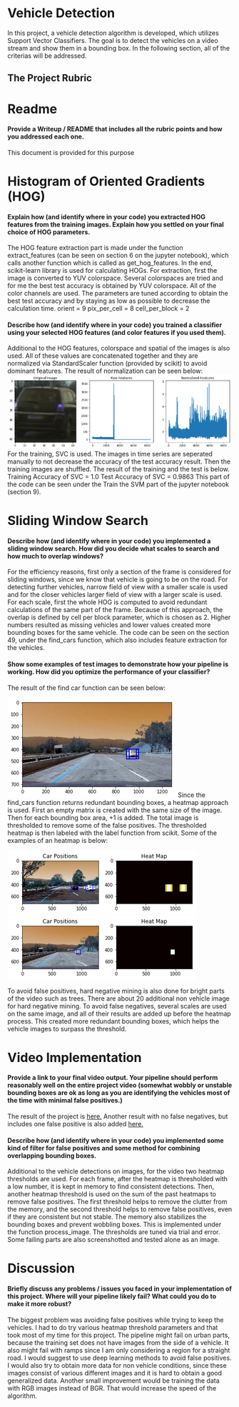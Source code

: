 # Vehicle Detection

In this project, a vehicle detection algorithm is developed, which utilizes Support Vector Classifiers. The goal is to detect the vehicles on a video stream and show them in a bounding box.  In the following section, all of the criterias will be addressed.



[//]: # (Image References)

[image1]: ./examples/normalization.png "Normalization"
[image2]: ./examples/window_search_result.png "Finding cars via sliding window"
[image3]: ./examples/heatmap.png "Heatmap"
[image4]: ./examples/heatmap2.png "Heatmap 2"

The Project Rubric
---
# Readme
#### Provide a Writeup / README that includes all the rubric points and how you addressed each one.
This document is provided for this purpose

# Histogram of Oriented Gradients (HOG)
#### Explain how (and identify where in your code) you extracted HOG features from the training images. Explain how you settled on your final choice of HOG parameters.
The HOG feature extraction part is made under the function extract_features (can be seen on section 6 on the jupyter notebook), which calls another function which is called as get_hog_features. In the end, scikit-learn library is used for calculating HOGs. For extraction, first the image is converted to YUV colorspace. Several colorspaces are tried and for me the best test accuracy is obtained by YUV colorspace. All of the color channels are used.  The parameters are tuned according to obtain the best test accuracy and by staying as low as possible to decrease the calculation time.
orient = 9
pix_per_cell = 8
cell_per_block = 2

#### Describe how (and identify where in your code) you trained a classifier using your selected HOG features (and color features if you used them).
Additional to the HOG features, colorspace and spatial of the images is also used. All of these values are concatenated together and they are normalized via StandardScaler function (provided by scikit) to avoid dominant features. The result of normalization can be seen below:
![alt text][image1]
For the training, SVC is used. The images in time series are seperated manually to not decrease the accuracy of the test accuracy result. Then the training images are shuffled. The result of the training and the test is below.
Training Accuracy of SVC =  1.0
Test Accuracy of SVC =  0.9863
This part of the code can be seen under the Train the SVM part of the jupyter notebook (section 9). 

# Sliding Window Search
#### Describe how (and identify where in your code) you implemented a sliding window search. How did you decide what scales to search and how much to overlap windows?
For the efficiency reasons, first only a section of the frame is considered for sliding windows, since we know that vehicle is going to be on the road. For detecting further vehicles, narrow field of view with a smaller scale is used and for the closer vehicles larger field of view with a larger scale is used. For each scale, first the whole HOG is computed to avoid redundant calculations of the same part of the frame. Because of this approach, the overlap is defined by cell per block parameter, which is chosen as 2. Higher numbers resulted as missing vehicles and lower values created more bounding boxes for the same vehicle. The code can be seen on the section 49, under the find_cars function, which also includes feature extraction for the vehicles. 


#### Show some examples of test images to demonstrate how your pipeline is working. How did you optimize the performance of your classifier?
The result of the find car function can be seen below:

![alt text][image2]
Since the find_cars function returns redundant bounding boxes, a heatmap approach is used. First an empty matrix is created with the same size of the image. Then for each bounding box area, +1 is added. The total image is thresholded to remove some of the false positives. The thresholded heatmap is then labeled with the label function from scikit. Some of the examples of an heatmap is below:

![alt text][image3]
![alt text][image4]

To avoid false positives, hard negative mining is also done for bright parts of the video such as trees. There are about 20 additional non vehicle image for hard negative mining. 
To avoid false negatives, several scales are used on the same image, and all of their results are added up before the heatmap process. This created more redundant bounding boxes, which helps the vehicle images to surpass the threshold.

# Video Implementation
#### Provide a link to your final video output. Your pipeline should perform reasonably well on the entire project video (somewhat wobbly or unstable bounding boxes are ok as long as you are identifying the vehicles most of the time with minimal false positives.)
The result of the project is [here.](./output_images/project_result.mp4)
Another result with no false negatives, but includes one false positive is also added [here.](./output_images/project_resultv2_with_false_positive.mp4)

#### Describe how (and identify where in your code) you implemented some kind of filter for false positives and some method for combining overlapping bounding boxes.
Additional to the vehicle detections on images, for the video two heatmap thresholds are used. For each frame, after the heatmap is thresholded with a low number, it is kept in memory to find consistent detections. Then, another heatmap threshold is used on the sum of the past heatmaps to remove false positives. The first threshold helps to remove the clutter from the memory, and the second threshold helps to remove false positives, even if they are consistent but not stable. The memory also stabilizes the bounding boxes and prevent wobbling boxes. This is implemented under the function process_image. The thresholds are tuned via trial and error. Some failing parts are also screenshotted and tested alone as an image. 


# Discussion
#### Briefly discuss any problems / issues you faced in your implementation of this project. Where will your pipeline likely fail? What could you do to make it more robust?
The biggest problem was avoiding false positives while trying to keep the vehicles. I had to do try various heatmap threshold parameters and that took most of my time for this project. The pipeline might fail on urban parts, because the training set does not have images from the side of a vehicle. It also might fail with ramps since I am only considering a region for a straight road. I would suggest to use deep learning methods to avoid false positives. I would also try to obtain more data for non vehicle conditions, since these images consist of various different images and it is hard to obtain a good generalized data.
Another small improvement would be training the data with RGB images instead of BGR. That would increase the speed of the algorithm.